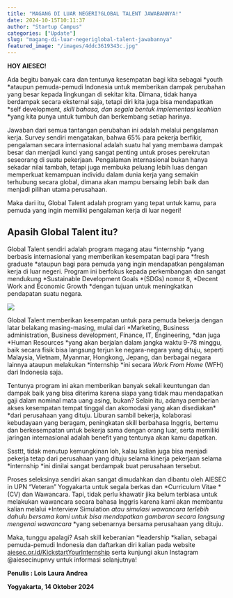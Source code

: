 ```yaml
---
title: "MAGANG DI LUAR NEGERI?GLOBAL TALENT JAWABANNYA!"
date: 2024-10-15T10:11:37
author: "Startup Campus"
categories: ["Update"]
slug: "magang-di-luar-negeriglobal-talent-jawabannya"
featured_image: "/images/4ddc3619343c.jpg"
---
```


**HOY AIESEC!**

Ada begitu banyak cara dan tentunya kesempatan bagi kita sebagai *youth *ataupun pemuda-pemudi Indonesia untuk memberikan dampak perubahan yang besar kepada lingkungan di sekitar kita. Dimana, tidak hanya berdampak secara eksternal saja, tetapi diri kita juga bisa mendapatkan *self development, *skill bahasa, dan segala bentuk implementasi keahlian* *yang kita punya untuk tumbuh dan berkembang setiap harinya. 

Jawaban dari semua tantangan perubahan ini adalah melalui pengalaman kerja. Survey sendiri mengatakan, bahwa 65% para pekerja berfikir, pengalaman secara internasional adalah suatu hal yang membawa dampak besar dan menjadi kunci yang sangat penting untuk proses perekrutan seseorang di suatu pekerjaan. Pengalaman internasional bukan hanya sekadar nilai tambah, tetapi juga membuka peluang lebih luas dengan memperkuat kemampuan individu dalam dunia kerja yang semakin terhubung secara global, dimana akan mampu bersaing lebih baik dan menjadi pilihan utama perusahaan.

Maka dari itu, Global Talent adalah program yang tepat untuk kamu, para pemuda yang ingin memiliki pengalaman kerja di luar negeri!

## Apasih Global Talent itu?

Global Talent sendiri adalah program magang atau *internship *yang berbasis internasional yang memberikan kesempatan bagi para *fresh graduate *ataupun bagi para pemuda yang ingin mendapatkan pengalaman kerja di luar negeri. Program ini berfokus kepada perkembangan dan sangat mendukung *Sustainable Development Goals *(SDGs) nomor 8, *Decent Work and Economic Growth *dengan tujuan untuk meningkatkan pendapatan suatu negara.

![](https://lh7-rt.googleusercontent.com/docsz/AD_4nXcu5j6KLQJgEZsNXxmeL6prLaGD692kI3KK2NL9qV8KdYbgTQaLb5ASemHoIWcNja3pPMAMA8rdol0J-Fb9KsOMNQndY1gbL_X1Z1Rn3KXrQ9gNe66Qx3e7FWT-woSI5_SAfiXMSQcIy1Seq7WJndTix9YrAmkASGXW2RLbh-VaDdIiXebj2w?key=wwlgO1Uxqi3BuJQLP3r7MQ)

Global Talent memberikan kesempatan untuk para pemuda bekerja dengan latar belakang masing-masing, mulai dari *Marketing, Business administration, Business development, Finance, IT, Engineering, *dan juga *Human Resources *yang akan berjalan dalam jangka waktu 9-78 minggu, baik secara fisik bisa langsung terjun ke negara-negara yang dituju, seperti Malaysia, Vietnam, Myanmar, Hongkong, Jepang, dan berbagai negara lainnya ataupun melakukan *internship *ini secara *Work From Home* (WFH) dari Indonesia saja.

Tentunya program ini akan memberikan banyak sekali keuntungan dan dampak baik yang bisa diterima karena siapa yang tidak mau mendapatkan gaji dalam nominal mata uang asing, bukan? Selain itu, adanya pemberian akses kesempatan tempat tinggal dan akomodasi yang akan disediakan* *dari perusahaan yang dituju. Liburan sambil bekerja, kolaborasi kebudayaan yang beragam, peningkatan skill berbahasa Inggris, bertemu dan berkesempatan untuk bekerja sama dengan orang luar, serta memiliki jaringan internasional adalah benefit yang tentunya akan kamu dapatkan.

Sssttt, tidak menutup kemungkinan loh, kalau kalian juga bisa menjadi pekerja tetap dari perusahaan yang dituju selama kinerja pekerjaan selama *internship *ini dinilai sangat berdampak buat perusahaan tersebut.

Proses seleksinya sendiri akan sangat dimudahkan dan dibantu oleh AIESEC in UPN “Veteran” Yogyakarta untuk segala berkas dan *Curriculum Vitae *(CV) dan Wawancara. Tapi, tidak perlu khawatir jika belum terbiasa untuk melakukan wawancara secara bahasa Inggris karena kami akan membantu kalian melalui *Interview Simulation *atau simulasi wawancara terlebih dahulu bersama kami untuk bisa mendapatkan gambaran secara langsung mengenai wawancara* *yang sebenarnya bersama perusahaan yang dituju. 

Maka, tunggu apalagi? Asah skill keberanian *leadership *kalian, sebagai pemuda-pemudi Indonesia dan daftarkan diri kalian pada website [aiesec.or.id/KickstartYourInternship](http://aiesec.or.id/KickstartYourInternship) serta kunjungi akun Instagram @aiesecinupnvy untuk informasi selanjutnya!

**Penulis : Lois Laura Andrea**

**Yogyakarta, 14 Oktober 2024**

